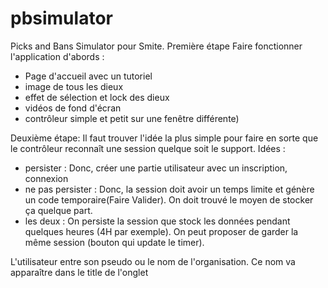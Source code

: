 # pbsimulator
Picks and Bans Simulator pour Smite.
Première étape
Faire fonctionner l'application d'abords :
- Page d'accueil avec un tutoriel
- image de tous les dieux
- effet de sélection et lock des dieux
- vidéos de fond d'écran
- contrôleur simple et petit sur une fenêtre différente)

Deuxième étape:
Il faut trouver l'idée la plus simple pour faire en sorte que le contrôleur reconnaît une session quelque soit le support.
Idées :
- persister : Donc, créer une partie utilisateur avec un inscription, connexion
- ne pas persister : Donc, la session doit avoir un temps limite et génère un code temporaire(Faire Valider). On doit trouvé le moyen de stocker ça quelque part.
- les deux : On persiste la session que stock les données pendant quelques heures (4H par exemple). On peut proposer de garder la même session (bouton qui update le timer).

L'utilisateur entre son pseudo ou le nom de l'organisation. Ce nom va apparaître dans le title de l'onglet
